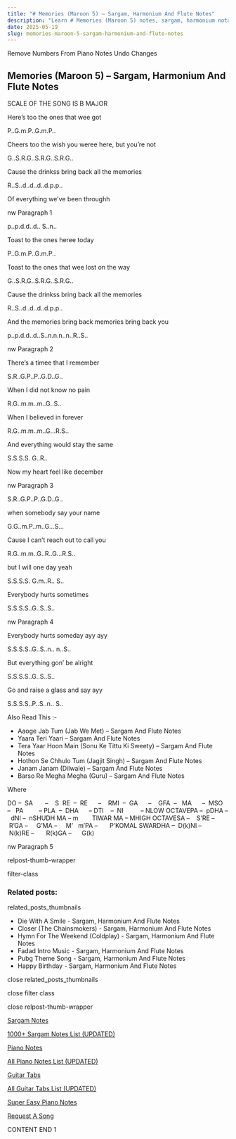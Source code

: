 ```yaml
---
title: "# Memories (Maroon 5) – Sargam, Harmonium And Flute Notes"
description: "Learn # Memories (Maroon 5) notes, sargam, harmonium notations and flute notes. Easy step-by-step tutorial for beginners."
date: 2025-05-19
slug: memories-maroon-5-sargam-harmonium-and-flute-notes
---
```


Remove Numbers From Piano Notes
Undo Changes



## Memories (Maroon 5) – Sargam, Harmonium And Flute Notes



SCALE OF THE SONG IS B MAJOR



Here’s too the ones that wee got



P..G.m.P..G.m.P..



Cheers too the wish you weree here, but you’re not



G..S.R.G..S.R.G..S.R.G..



Cause the drinkss bring back all the memories



R..S..d..d..d..d.p.p..



Of everything we’ve been throughh



nw Paragraph 1

p..p.d.d..d.. S..n..



Toast to the ones heree today



P..G.m.P..G.m.P..



Toast to the ones that wee lost on the way



G..S.R.G..S.R.G..S.R.G..



Cause the drinkss bring back all the memories



R..S..d..d..d..d.p.p..



And the memories bring back memories bring back you



p..p.d.d..d..S..n.n.n..n..R..S..

nw Paragraph 2



There’s a timee that I remember



S.R..G.P..P..G.D..G..



When I did not know no pain



R.G..m.m..m..G..S..



When I believed in forever



R.G..m.m..m..G…R.S..



And everything would stay the same



S.S.S.S. G..R..



Now my heart feel like december



nw Paragraph 3

S.R..G.P..P..G.D..G..



when somebody say your name



G.G..m.P..m..G…S…



Cause I can’t reach out to call you



R.G..m.m..G..R..G…R.S..



but I will one day yeah



S.S.S.S. G.m..R.. S..



Everybody hurts sometimes



S.S.S.S..G..S..S..

nw Paragraph 4



Everybody hurts someday ayy ayy



S.S.S.S..G..S..n.. n..S..



But everything gon’ be alright



S.S.S.S..G..S..S..



Go and raise a glass and say ayy



S.S.S.S..P..S..n.. S..



Also Read This :-



* Aaoge Jab Tum (Jab We Met) – Sargam And Flute Notes
* Yaara Teri Yaari – Sargam And Flute Notes
* Tera Yaar Hoon Main (Sonu Ke Tittu Ki Sweety) – Sargam And Flute Notes
* Hothon Se Chhulo Tum (Jagjit Singh) – Sargam And Flute Notes
* Janam Janam (Dilwale) – Sargam And Flute Notes
* Barso Re Megha Megha (Guru) – Sargam And Flute Notes



Where



DO –  SA       –    S  RE  –  RE      –    RMI  –  GA      –    GFA  –   MA      –  MSO  –   PA         – PLA  –  DHA      – DTI    –  NI          – NLOW OCTAVEPA –  pDHA –  dNI –  nSHUDH MA – m        TIWAR MA – MHIGH OCTAVESA –    S’RE –     R’GA –     G’MA –     M’   m’PA –       P’KOMAL SWARDHA –  D(k)NI –       N(k)RE –       R(k)GA –      G(k)

nw Paragraph 5



relpost-thumb-wrapper

filter-class

### Related posts:

related_posts_thumbnails

* Die With A Smile - Sargam, Harmonium And Flute Notes
* Closer (The Chainsmokers) - Sargam, Harmonium And Flute Notes
* Hymn For The Weekend (Coldplay) - Sargam, Harmonium And Flute Notes
* Fadad Intro Music - Sargam, Harmonium And Flute Notes
* Pubg Theme Song - Sargam, Harmonium And Flute Notes
* Happy Birthday - Sargam, Harmonium And Flute Notes

close related_posts_thumbnails

close filter class

close relpost-thumb-wrapper

[Sargam Notes](/sargam-notes.html)

[1000+ Sargam Notes List (UPDATED)](/all-songs-list-sargam-notes.html)

[Piano Notes](/piano-notes.html)

[All Piano Notes List (UPDATED)](/all-songs-list-piano-notes.html)

[Guitar Tabs](/guitar-tabs.html)

[All Guitar Tabs List (UPDATED)](/all-songs-list-guitar-tabs.html)

[Super Easy Piano Notes](https://studywall.in/)

[Request A Song](/request-a-song.html)

CONTENT END 1

